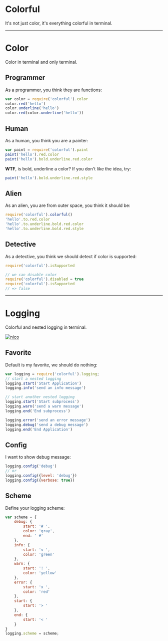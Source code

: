 # Colorful

It's not just color, it's everything colorful in terminal.

---------------------

# Color

Color in terminal and only terminal.

## Programmer

As a programmer, you think they are functions:

```javascript
var color = require('colorful').color
color.red('hello')
color.underline('hello')
color.red(color.underline('hello'))
```

## Human

As a human, you think you are a painter:

```javascript
var paint = require('colorful').paint
paint('hello').red.color
paint('hello').bold.underline.red.color
```

**WTF**, is bold, underline a color? If you don't like the idea, try:

```javascript
paint('hello').bold.underline.red.style
```

## Alien

As an alien, you are from outer space, you think it should be:

```javascript
require('colorful').colorful()
'hello'.to.red.color
'hello'.to.underline.bold.red.color
'hello'.to.underline.bold.red.style
```

## Detective

As a detective, you think we should detect if color is supported:

```javascript
require('colorful').isSupported

// we can disable color
require('colorful').disabled = true
require('colorful').isSupported
// => false
```

------

# Logging

Colorful and nested logging in terminal.

[![nico](http://lab.lepture.com/nico/nico-look.png)](http://lab.lepture.com/nico/)

## Favorite

Default is my favorite, we should do nothing:

```javascript
var logging = require('colorful').logging;
// start a nested logging
logging.start('Start Application')
logging.info('send an info message')

// start another nested logging
logging.start('Start subprocess')
logging.warn('send a warn message')
logging.end('End subprocess')

logging.error('send an error message')
logging.debug('send a debug message')
logging.end('End Application')
```

## Config

I want to show debug message:

```javascript
logging.config('debug')
// or
logging.config({level: 'debug'})
logging.config({verbose: true})
```

## Scheme

Define your logging scheme:

```javascript
var scheme = {
    debug: {
        start: '# ',
        color: 'gray',
        end: ' #'
    },
    info: {
        start: 'v ',
        color: 'green'
    },
    warn: {
        start: '! ',
        color: 'yellow'
    },
    error: {
        start: 'x ',
        color: 'red'
    },
    start: {
        start: '> '
    },
    end: {
        start: '< '
    }
}
logging.scheme = scheme;
```

